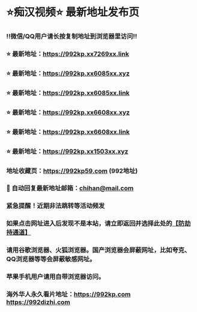 # ⭐️痴汉视频⭐️ 最新地址发布页

### ‼️微信/QQ用户请长按复制地址到浏览器里访问‼️

### ⭐️ 最新地址：https://992kp.xx7269xx.link

### ⭐️ 最新地址：https://992kp.xx6085xx.xyz

### ⭐️ 最新地址：https://992kp.xx6085xx.link

### ⭐️ 最新地址：https://992kp.xx6608xx.xyz

### ⭐️ 最新地址：https://992kp.xx6608xx.link

### ⭐️ 最新地址：https://992kp.xx1503xx.xyz



### 地址收藏页：https://992kp59.com (992地址)
### 📧 自动回复最新地址邮箱：chihan@mail.com
### 紧急提醒！近期非法跳转等活动频发
### 如果点击网址进入后发现不是本站，请立即返回并选择此处的[【防劫持通道】](https://23.224.130.222:7583)
### 请用谷歌浏览器、火狐浏览器。国产浏览器会屏蔽网址，比如夸克、QQ浏览器等等会屏蔽敏感网址。
### 苹果手机用户请用自带浏览器访问。
### 海外华人永久看片地址：https://992kp.com  https://992dizhi.com
